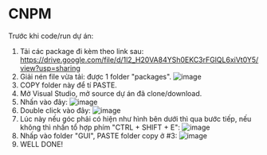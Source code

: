 # CNPM
Trước khi code/run dự án:
1. Tải các package đi kèm theo link sau: https://drive.google.com/file/d/1l2_H20VA84YSh0EKC3rFGlQL6xiVt0Y5/view?usp=sharing
2. Giải nén file vừa tải: được 1 folder "packages".
![image](https://github.com/Koii2k3/CNPM/assets/125398356/ff918a0b-c2e4-4127-926b-3e6cfccc85cc)
3. COPY folder này để tí PASTE.
4. Mở Visual Studio, mở source dự án đã clone/download.
5. Nhấn vào đây:
![image](https://github.com/Koii2k3/CNPM/assets/125398356/3868f74d-9388-4b7f-b345-db5db92965f3)
6. Double click vào đây:
![image](https://github.com/Koii2k3/CNPM/assets/125398356/752c18cd-afe5-48d7-bcbf-2f8d1e197798)
7. Lúc này nếu góc phải có hiện như hình bên dưới thì qua bước tiếp, nếu không thì nhấn tổ hợp phím "CTRL + SHIFT + E":
![image](https://github.com/Koii2k3/CNPM/assets/125398356/ca208899-e4f4-464e-8326-ef692a732e22)
8. Nhấp vào folder "GUI", PASTE folder copy ở #3:
![image](https://github.com/Koii2k3/CNPM/assets/125398356/4a4bc054-1c4d-4fe8-8463-2d737a9996e4)
9. WELL DONE!

